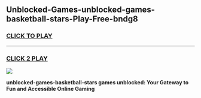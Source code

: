 
## Unblocked-Games-unblocked-games-basketball-stars-Play-Free-bndg8
<h3>
<a href="https://premium76.site?title=unblocked-games-basketball-stars&ref=10A">CLICK TO PLAY</a></h3>
<hr>

<h3>
<a href="https://premium76.site?title=unblocked-games-basketball-stars&ref=10A">CLICK 2 PLAY</a>
  
</h3>

<a href="https://premium76.site?title=unblocked-games-basketball-stars&ref=10A"><img src="https://clearcache.store/games.png"></a>


**unblocked-games-basketball-stars games unblocked: Your Gateway to Fun and Accessible Online Gaming**

